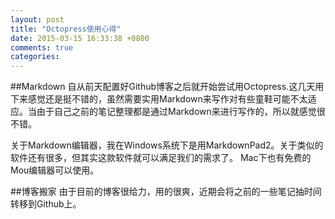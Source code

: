 ```yaml
---
layout: post
title: "Octopress使用心得"
date: 2015-03-15 16:33:38 +0800
comments: true
categories: 
---
```


##Markdown
自从前天配置好Github博客之后就开始尝试用Octopress.这几天用下来感觉还是挺不错的，虽然需要实用Markdown来写作对有些童鞋可能不太适应。当由于自己之前的笔记整理都是通过Markdown来进行写作的，所以就感觉很不错。

关于Markdown编辑器，我在Windows系统下是用MarkdownPad2。关于类似的软件还有很多，但其实这款软件就可以满足我们的需求了。
Mac下也有免费的Mou编辑器可以使用。

##博客搬家
由于目前的博客很给力，用的很爽，近期会将之前的一些笔记抽时间转移到Github上。
